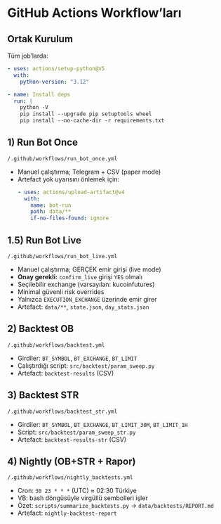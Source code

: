 # GitHub Actions Workflow’ları

## Ortak Kurulum
Tüm job’larda:
```yaml
- uses: actions/setup-python@v5
  with:
    python-version: "3.12"

- name: Install deps
  run: |
    python -V
    pip install --upgrade pip setuptools wheel
    pip install --no-cache-dir -r requirements.txt
```

## 1) Run Bot Once
`/.github/workflows/run_bot_once.yml`
- Manuel çalıştırma; Telegram + CSV (paper mode)
- Artefact yok uyarısını önlemek için:
  ```yaml
  - uses: actions/upload-artifact@v4
    with:
      name: bot-run
      path: data/**
      if-no-files-found: ignore
  ```

## 1.5) Run Bot Live
`/.github/workflows/run_bot_live.yml`
- Manuel çalıştırma; GERÇEK emir girişi (live mode)
- **Onay gerekli:** `confirm_live` girişi `YES` olmalı
- Seçilebilir exchange (varsayılan: kucoinfutures)
- Minimal güvenli risk overrides
- Yalnızca `EXECUTION_EXCHANGE` üzerinde emir girer
- Artefact: `data/**`, `state.json`, `day_stats.json`

## 2) Backtest OB
`/.github/workflows/backtest.yml`
- Girdiler: `BT_SYMBOL`, `BT_EXCHANGE`, `BT_LIMIT`
- Çalıştırdığı script: `src/backtest/param_sweep.py`
- Artefact: `backtest-results` (CSV)

## 3) Backtest STR
`/.github/workflows/backtest_str.yml`
- Girdiler: `BT_SYMBOL`, `BT_EXCHANGE`, `BT_LIMIT_30M`, `BT_LIMIT_1H`
- Script: `src/backtest/param_sweep_str.py`
- Artefact: `backtest-results-str` (CSV)

## 4) Nightly (OB+STR + Rapor)
`/.github/workflows/nightly_backtests.yml`
- Cron: `30 23 * * *` (UTC) ≈ 02:30 Türkiye
- VB: bash döngüsüyle virgüllü sembolleri işler
- Özet: `scripts/summarize_backtests.py` → `data/backtests/REPORT.md`
- Artefact: `nightly-backtest-report`
